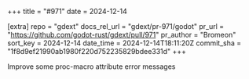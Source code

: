 +++
title = "#971"
date = 2024-12-14

[extra]
repo = "gdext"
docs_rel_url = "gdext/pr-971/godot"
pr_url = "https://github.com/godot-rust/gdext/pull/971"
pr_author = "Bromeon"
sort_key = 2024-12-14
date_time = 2024-12-14T18:11:20Z
commit_sha = "1f8d9ef21990ab1980f220d752235829bdee331d"
+++

Improve some proc-macro attribute error messages
